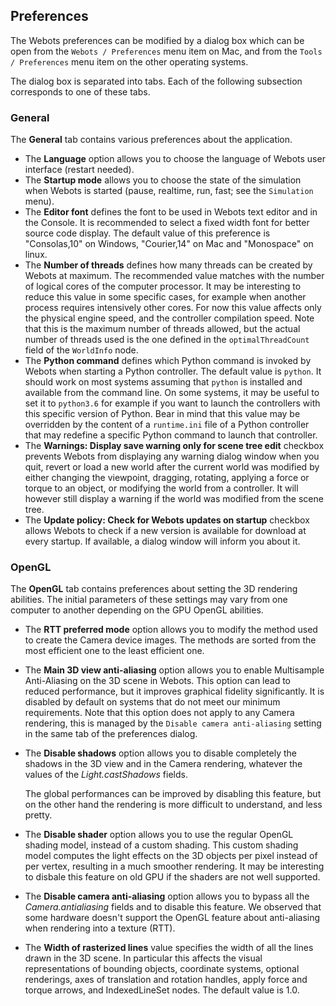 ## Preferences

The Webots preferences can be modified by a dialog box which can be open from the `Webots / Preferences` menu item on Mac, and from the `Tools / Preferences` menu item on the other operating systems.

The dialog box is separated into tabs.
Each of the following subsection corresponds to one of these tabs.

### General

The **General** tab contains various preferences about the application.

- The **Language** option allows you to choose the language of Webots user interface (restart needed).
- The **Startup mode** allows you to choose the state of the simulation when Webots is started (pause, realtime, run, fast; see the `Simulation` menu).
- The **Editor font** defines the font to be used in Webots text editor and in the Console.
It is recommended to select a fixed width font for better source code display.
The default value of this preference is "Consolas,10" on Windows, "Courier,14" on Mac and "Monospace" on linux.
- The **Number of threads** defines how many threads can be created by Webots at maximum.
The recommended value matches with the number of logical cores of the computer processor.
It may be interesting to reduce this value in some specific cases, for example when another process requires intensively other cores.
For now this value affects only the physical engine speed, and the controller compilation speed.
Note that this is the maximum number of threads allowed, but the actual number of threads used is the one defined in the `optimalThreadCount` field of the `WorldInfo` node.
- The **Python command** defines which Python command is invoked by Webots when starting a Python controller.
The default value is `python`.
It should work on most systems assuming that `python` is installed and available from the command line.
On some systems, it may be useful to set it to `python3.6` for example if you want to launch the controllers with this specific version of Python.
Bear in mind that this value may be overridden by the content of a `runtime.ini` file of a Python controller that may redefine a specific Python command to launch that controller.
- The **Warnings: Display save warning only for scene tree edit** checkbox prevents Webots from displaying any warning dialog window when you quit, revert or load a new world after the current world was modified by either changing the viewpoint, dragging, rotating, applying a force or torque to an object, or modifying the world from a controller.
It will however still display a warning if the world was modified from the scene tree.
- The **Update policy: Check for Webots updates on startup** checkbox allows Webots to check if a new version is available for download at every startup.
If available, a dialog window will inform you about it.

### OpenGL

The **OpenGL** tab contains preferences about setting the 3D rendering abilities.
The initial parameters of these settings may vary from one computer to another depending on the GPU OpenGL abilities.

- The **RTT preferred mode** option allows you to modify the method used to create the Camera device images.
The methods are sorted from the most efficient one to the least efficient one.

- The **Main 3D view anti-aliasing** option allows you to enable Multisample Anti-Aliasing on the 3D scene in Webots.
This option can lead to reduced performance, but it improves graphical fidelity significantly.
It is disabled by default on systems that do not meet our minimum requirements.
Note that this option does not apply to any Camera rendering, this is managed by the `Disable camera anti-aliasing` setting in the same tab of the preferences dialog.

- The **Disable shadows** option allows you to disable completely the shadows in the 3D view and in the Camera rendering, whatever the values of the *Light.castShadows* fields.

    The global performances can be improved by disabling this feature, but on the
    other hand the rendering is more difficult to understand, and less pretty.

- The **Disable shader** option allows you to use the regular OpenGL shading model, instead of a custom shading.
This custom shading model computes the light effects on the 3D objects per pixel instead of per vertex, resulting in a much smoother rendering.
It may be interesting to disbale this feature on old GPU if the shaders are not well supported.

- The **Disable camera anti-aliasing** option allows you to bypass all the *Camera.antialiasing* fields and to disable this feature.
We observed that some hardware doesn't support the OpenGL feature about anti-aliasing when rendering into a texture (RTT).

- The **Width of rasterized lines** value specifies the width of all the lines drawn in the 3D scene.
In particular this affects the visual representations of bounding objects, coordinate systems, optional renderings, axes of translation and rotation handles, apply force and torque arrows, and IndexedLineSet nodes.
The default value is 1.0.
